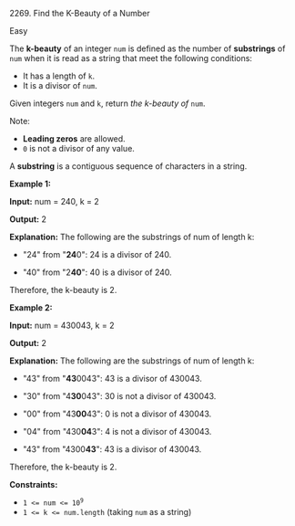 2269\. Find the K-Beauty of a Number

Easy

The **k-beauty** of an integer `num` is defined as the number of **substrings** of `num` when it is read as a string that meet the following conditions:

*   It has a length of `k`.
*   It is a divisor of `num`.

Given integers `num` and `k`, return _the k-beauty of_ `num`.

Note:

*   **Leading zeros** are allowed.
*   `0` is not a divisor of any value.

A **substring** is a contiguous sequence of characters in a string.

**Example 1:**

**Input:** num = 240, k = 2

**Output:** 2

**Explanation:** The following are the substrings of num of length k:

- "24" from "**24**0": 24 is a divisor of 240.

- "40" from "2**40**": 40 is a divisor of 240.

Therefore, the k-beauty is 2. 

**Example 2:**

**Input:** num = 430043, k = 2

**Output:** 2

**Explanation:** The following are the substrings of num of length k:

- "43" from "**43**0043": 43 is a divisor of 430043.

- "30" from "4**30**043": 30 is not a divisor of 430043.

- "00" from "43**00**43": 0 is not a divisor of 430043.

- "04" from "430**04**3": 4 is not a divisor of 430043.

- "43" from "4300**43**": 43 is a divisor of 430043.

Therefore, the k-beauty is 2. 

**Constraints:**

*   <code>1 <= num <= 10<sup>9</sup></code>
*   `1 <= k <= num.length` (taking `num` as a string)